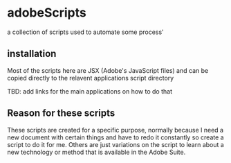 # adobeScripts
a collection of scripts used to automate some process'

## installation

Most of the scripts here are JSX (Adobe's JavaScript files) and can be copied directly to the relavent applications script directory

TBD: add links for the main applications on how to do that

## Reason for these scripts

These scripts are created for a specific purpose, normally because I need a new document with certain things and have to redo it constantly so create a script to do it for me. Others are just variations on the script to learn about a new technology or method that is available in the Adobe Suite.

